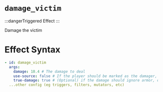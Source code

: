 # `damage_victim`
:::dangerTriggered Effect
:::

Damage the victim

# Effect Syntax
```yaml
- id: damage_victim
  args:
    damage: 10.4 # The damage to deal
    use-source: false # If the player should be marked as the damager, will trigger melee_damage and run listeners: set to false if you don't know what this means
    true-damage: true # (Optional) if the damage should ignore armor, defense, etc
  ...other config (eg triggers, filters, mutators, etc)
```